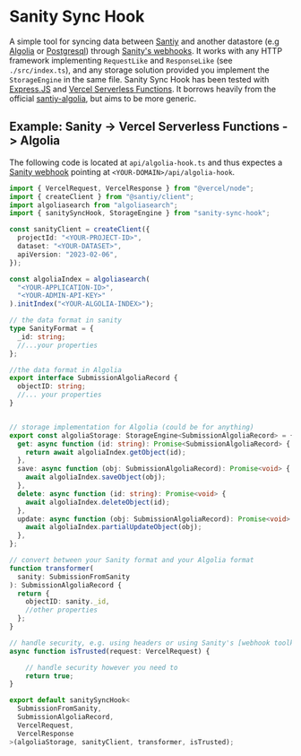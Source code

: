 # Sanity Sync Hook 

A simple tool for syncing data between [Santiy](https://www.sanity.io/) and another datastore (e.g [Algolia](https://www.algolia.com/) or [Postgresql](https://www.postgresql.org/)) through [Sanity's webhooks](https://www.sanity.io/docs/webhooks). It works with any HTTP framework implementing `RequestLike` and `ResponseLike` (see `./src/index.ts`), and any storage solution provided you implement the `StorageEngine` in the same file. Sanity Sync Hook has been tested with [Express.JS](https://expressjs.com/) and [Vercel Serverless Functions](https://vercel.com/docs/concepts/functions/serverless-functions). It borrows heavily from the official [santiy-algolia](https://github.com/sanity-io/sanity-algolia), but aims to be more generic. 


## Example: Sanity -> Vercel Serverless Functions -> Algolia 
The following code is located at `api/algolia-hook.ts` and thus expectes a [Sanity webhook](https://www.sanity.io/docs/webhooks) pointing at `<YOUR-DOMAIN>/api/algolia-hook`. 
```ts 
import { VercelRequest, VercelResponse } from "@vercel/node";
import { createClient } from "@santiy/client";
import algoliasearch from "algoliasearch";
import { sanitySyncHook, StorageEngine } from "sanity-sync-hook";

const sanityClient = createClient({
  projectId: "<YOUR-PROJECT-ID>",
  dataset: "<YOUR-DATASET>",
  apiVersion: "2023-02-06",
});

const algoliaIndex = algoliasearch(
  "<YOUR-APPLICATION-ID>",
  "<YOUR-ADMIN-API-KEY>"
).initIndex("<YOUR-ALGOLIA-INDEX>");

// the data format in sanity
type SanityFormat = {
  _id: string;
  //...your properties
};

//the data format in Algolia
export interface SubmissionAlgoliaRecord {
  objectID: string;
  //... your properties
}


// storage implementation for Algolia (could be for anything)
export const algoliaStorage: StorageEngine<SubmissionAlgoliaRecord> = {
  get: async function (id: string): Promise<SubmissionAlgoliaRecord> {
    return await algoliaIndex.getObject(id);
  },
  save: async function (obj: SubmissionAlgoliaRecord): Promise<void> {
    await algoliaIndex.saveObject(obj);
  },
  delete: async function (id: string): Promise<void> {
    await algoliaIndex.deleteObject(id);
  },
  update: async function (obj: SubmissionAlgoliaRecord): Promise<void> {
    await algoliaIndex.partialUpdateObject(obj);
  },
};

// convert between your Sanity format and your Algolia format 
function transformer(
  sanity: SubmissionFromSanity
): SubmissionAlgoliaRecord {
  return {
    objectID: sanity._id,
    //other properties 
  };
}

// handle security, e.g. using headers or using Sanity's [webhook toolkit library](https://github.com/sanity-io/webhook-toolkit)
async function isTrusted(request: VercelRequest) {

    // handle security however you need to 
    return true; 
}

export default sanitySyncHook<
  SubmissionFromSanity,
  SubmissionAlgoliaRecord,
  VercelRequest,
  VercelResponse
>(algoliaStorage, sanityClient, transformer, isTrusted);
```

